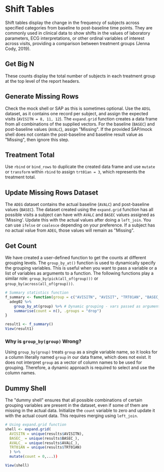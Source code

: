 # Shift Tables

Shift tables display the change in the frequency of subjects across specified categories from baseline to post-baseline time points. They are commonly used in clinical data to show shifts in the values of laboratory parameters, ECG interpretations, or other ordinal variables of interest across visits, providing a comparison between treatment groups (Jenna Cody, 2019).

## Get Big N

These counts display the total number of subjects in each treatment group at the top level of the report headers.

## Generate Missing Rows

Check the mock shell or SAP as this is sometimes optional. Use the `ADSL` dataset, as it contains one record per subject, and assign the expected visits (`AVISITN = 8, 11, 12`). The `expand.grid` function creates a data frame from all combinations of the supplied vectors. For the baseline (`BASEC`) and post-baseline values (`AVALC`), assign "Missing". If the provided SAP/mock shell does not contain the post-baseline and baseline result value as "Missing", then ignore this step.

## Treatment Total

Use `rbind` or `bind_rows` to duplicate the created data frame and use `mutate` or `transform` within `rbind` to assign `trt01an = 3`, which represents the treatment total.

## Update Missing Rows Dataset

The `ADEG` dataset contains the actual baseline (`AVALC`) and post-baseline values (`BASEC`). The dataset created using the `expand.grid` function has all possible visits a subject can have with `AVALC` and `BASEC` values assigned as 'Missing'. Update this with the actual values after doing a `left_join`. You can use `ifelse` or `coalesce` depending on your preference. If a subject has no actual value from `ADEG`, those values will remain as "Missing".

## Get Count

We have created a user-defined function to get the counts at different grouping levels. The `group_by_at()` function is used to dynamically specify the grouping variables. This is useful when you want to pass a variable or a list of variables as arguments to a function. The following functions play a similar role: `group_by(pick(all_of(group)))` or `group_by(across(all_of(group)))`.



```r
# Summary statistics function
f_summary <- function(group = c("AVISITN", "AVISIT", "TRT01AN", "BASEC_", "AVALC_")) {
  adeg02 %>%
    group_by_at(group) %>% # Dynamic grouping - vars passed as arguments to a function
    summarise(count = n(), .groups = "drop")
}

result1 <- f_summary()
View(result1)
```
### Why is `group_by(group)` Wrong?

Using `group_by(group)` treats `group` as a single variable name, so it looks for a column literally named `group` in our data frame, which does not exist. It does not interpret `group` as a vector of column names to be used for grouping. Therefore, a dynamic approach is required to select and use the column names.

## Dummy Shell

The "dummy shell" ensures that all possible combinations of certain grouping variables are present in the dataset, even if some of them are missing in the actual data. Initialize the `count` variable to zero and update it with the actual count data. This requires merging using `left_join`.

```r
# Using expand.grid function
shell <- expand.grid(
  AVISITN = unique(results$AVISITN),
  BASEC_ = unique(results$BASEC_),
  AVALC_ = unique(results$AVALC_),
  TRT01AN = unique(results$TRT01AN)
  ) %>%
  mutate(count = 0,...))

View(shell)
